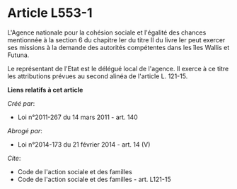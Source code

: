 # Article L553-1

L'Agence nationale pour la cohésion sociale et l'égalité des chances mentionnée à la section 6 du chapitre Ier du titre II du
livre Ier peut exercer ses missions à la demande des autorités compétentes dans les îles Wallis et Futuna. 

Le représentant de l'Etat est le délégué local de l'agence. Il exerce à ce titre les attributions prévues au second alinéa de
l'article L. 121-15.

**Liens relatifs à cet article**

_Créé par_:

  - Loi n°2011-267 du 14 mars 2011 - art. 140

_Abrogé par_:

  - Loi n°2014-173 du 21 février 2014 - art. 14 (V)

_Cite_:

  - Code de l'action sociale et des familles
  - Code de l'action sociale et des familles - art. L121-15
